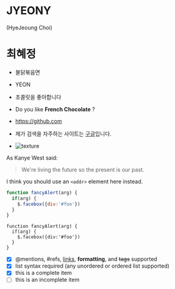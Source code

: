 # JYEONY
(HyeJeoung Choi)


# 최혜정
* 불닭볶음면
 * YEON
 * 초콜릿을 좋아합니다
 * Do you like **French Chocolate** ?
 
 * https://github.com
 
 * 제가 검색을 자주하는 사이트는 [구글](https://google.com)입니다.

* ![texture](https://img.freepik.com/free-photo/canvas-texture-background-with-abstract-blue-colorful-art-painting_64749-1546.jpg?size=626&ext=jpg)

As Kanye West said:

> We're living the future so
> the present is our past.



I think you should use an
`<addr>` element here instead.

```javascript
function fancyAlert(arg) {
  if(arg) {
    $.facebox({div:'#foo'})
  }
}
```

    function fancyAlert(arg) {
      if(arg) {
        $.facebox({div:'#foo'})
      }
    }


- [x] @mentions, #refs, [links](), **formatting**, and <del>tags</del> supported
- [x] list syntax required (any unordered or ordered list supported)
- [x] this is a complete item
- [ ] this is an incomplete item
